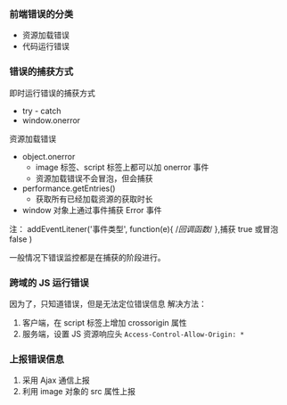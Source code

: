 ### 前端错误的分类

- 资源加载错误
- 代码运行错误

### 错误的捕获方式

即时运行错误的捕获方式

- try - catch
- window.onerror

资源加载错误

- object.onerror
  - image 标签、script 标签上都可以加 onerror 事件
  - 资源加载错误不会冒泡，但会捕获
- performance.getEntries()
  - 获取所有已经加载资源的获取时长
- window 对象上通过事件捕获 Error 事件

注： addEventLitener('事件类型', function(e){ /_回调函数_/ },捕获 true 或冒泡 false )

一般情况下错误监控都是在捕获的阶段进行。

### 跨域的 JS 运行错误

因为了，只知道错误，但是无法定位错误信息
解决方法：

1. 客户端，在 script 标签上增加 crossorigin 属性
2. 服务端，设置 JS 资源响应头 `Access-Control-Allow-Origin: *`

### 上报错误信息

1. 采用 Ajax 通信上报
2. 利用 image 对象的 src 属性上报
